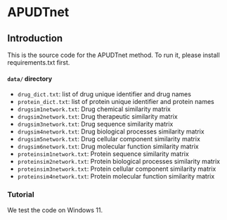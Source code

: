 # APUDTnet

## Introduction

This is the source code for the APUDTnet method. To run it, please install requirements.txt first.

#### `data/` directory
- `drug_dict.txt`: list of drug unique identifier and drug names
- `protein_dict.txt`: list of protein unique identifier and protein names
- `drugsim1network.txt`: Drug chemical similarity matrix
- `drugsim2network.txt`: Drug therapeutic similarity matrix
- `drugsim3network.txt`: Drug sequence similarity matrix
- `drugsim4network.txt`: Drug biological processes similarity matrix
- `drugsim5network.txt`: Drug cellular component similarity matrix
- `drugsim6network.txt`: Drug molecular function similarity matrix
- `proteinsim1network.txt`: Protein sequence similarity matrix
- `proteinsim2network.txt`: Protein biological processes similarity matrix
- `proteinsim3network.txt`: Protein cellular component similarity matrix
- `proteinsim4network.txt`: Protein molecular function similarity matrix

### Tutorial
We test the code on Windows 11.
